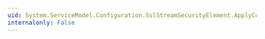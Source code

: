 ```yaml
---
uid: System.ServiceModel.Configuration.SslStreamSecurityElement.ApplyConfiguration(System.ServiceModel.Channels.BindingElement)
internalonly: False
---
```


